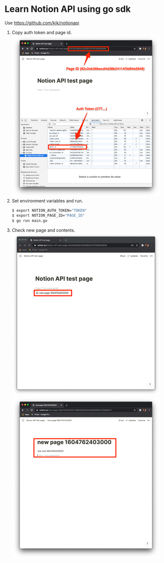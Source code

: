 # Learn Notion API using go sdk

Use https://github.com/kjk/notionapi

1. Copy auth token and page id.
   ![token](./Pasted_Image_2020_11_08_0_18.png)
1. Set environment variables and run.
    ```bash
    $ export NOTION_AUTH_TOKEN="TOKEN"
    $ export NOTION_PAGE_ID="PAGE_ID"
    $ go run main.go
    ```
1. Check new page and contents.
    ![root_page](./Pasted_Image_2020_11_08_0_20.png)
    ![new_page](./Pasted_Image_2020_11_08_0_21.png)